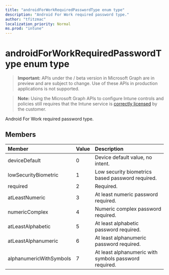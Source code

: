 ```yaml
---
title: "androidForWorkRequiredPasswordType enum type"
description: "Android For Work required password type."
author: "tfitzmac"
localization_priority: Normal
ms.prod: "intune"
---
```


# androidForWorkRequiredPasswordType enum type

> **Important:** APIs under the / beta version in Microsoft Graph are in preview and are subject to change. Use of these APIs in production applications is not supported.

> **Note:** Using the Microsoft Graph APIs to configure Intune controls and policies still requires that the Intune service is [correctly licensed](https://go.microsoft.com/fwlink/?linkid=839381) by the customer.

Android For Work required password type.
## Members
|Member|Value|Description|
|:---|:---|:---|
|deviceDefault|0|Device default value, no intent.|
|lowSecurityBiometric|1|Low security biometrics based password required.|
|required|2|Required.|
|atLeastNumeric|3|At least numeric password required.|
|numericComplex|4|Numeric complex password required.|
|atLeastAlphabetic|5|At least alphabetic password required.|
|atLeastAlphanumeric|6|At least alphanumeric password required.|
|alphanumericWithSymbols|7|At least alphanumeric with symbols password required.|





